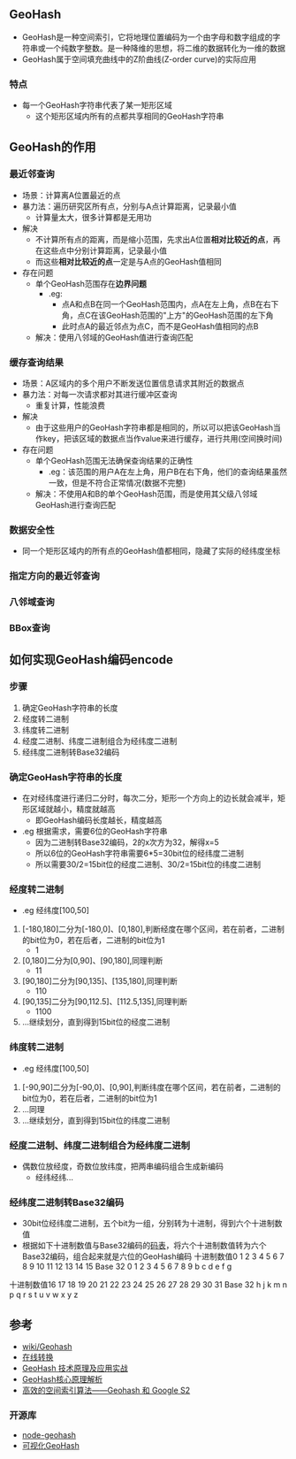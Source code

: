 ## GeoHash
- GeoHash是一种空间索引，它将地理位置编码为一个由字母和数字组成的字符串或一个纯数字整数。是一种降维的思想，将二维的数据转化为一维的数据
- GeoHash属于空间填充曲线中的Z阶曲线(Z-order curve)的实际应用
### 特点
- 每一个GeoHash字符串代表了某一矩形区域
  - 这个矩形区域内所有的点都共享相同的GeoHash字符串
## GeoHash的作用
### 最近邻查询
- 场景：计算离A位置最近的点
- 暴力法：遍历研究区所有点，分别与A点计算距离，记录最小值
  - 计算量太大，很多计算都是无用功
- 解决
  - 不计算所有点的距离，而是缩小范围，先求出A位置**相对比较近的点**，再在这些点中分别计算距离，记录最小值
  - 而这些**相对比较近的点**一定是与A点的GeoHash值相同
- 存在问题
  - 单个GeoHash范围存在**边界问题**
    - .eg:
      - 点A和点B在同一个GeoHash范围内，点A在左上角，点B在右下角，点C在该GeoHash范围的"上方"的GeoHash范围的左下角
      - 此时点A的最近邻点为点C，而不是GeoHash值相同的点B
  - 解决：使用八邻域的GeoHash值进行查询匹配
### 缓存查询结果
- 场景：A区域内的多个用户不断发送位置信息请求其附近的数据点
- 暴力法：对每一次请求都对其进行缓冲区查询
  - 重复计算，性能浪费
- 解决
  - 由于这些用户的GeoHash字符串都是相同的，所以可以把该GeoHash当作key，把该区域的数据点当作value来进行缓存，进行共用(空间换时间)
- 存在问题
  - 单个GeoHash范围无法确保查询结果的正确性
    - .eg：该范围的用户A在左上角，用户B在右下角，他们的查询结果虽然一致，但是不符合正常情况(数据不完整)
  - 解决：不使用A和B的单个GeoHash范围，而是使用其父级八邻域GeoHash进行查询匹配
### 数据安全性
- 同一个矩形区域内的所有点的GeoHash值都相同，隐藏了实际的经纬度坐标
### 指定方向的最近邻查询
### 八邻域查询
### BBox查询
## 如何实现GeoHash编码encode
### 步骤
1. 确定GeoHash字符串的长度
2. 经度转二进制
3. 纬度转二进制
4. 经度二进制、纬度二进制组合为经纬度二进制
5. 经纬度二进制转Base32编码
### 确定GeoHash字符串的长度
- 在对经纬度进行递归二分时，每次二分，矩形一个方向上的边长就会减半，矩形区域就越小，精度就越高
  - 即GeoHash编码长度越长，精度越高
- .eg 根据需求，需要6位的GeoHash字符串
  - 因为二进制转Base32编码，2的x次方为32，解得x=5
  - 所以6位的GeoHash字符串需要6*5=30bit位的经纬度二进制
  - 所以需要30/2=15bit位的经度二进制、30/2=15bit位的纬度二进制
### 经度转二进制
- .eg 经纬度[100,50]
1. [-180,180]二分为[-180,0]、[0,180],判断经度在哪个区间，若在前者，二进制的bit位为0，若在后者，二进制的bit位为1
   - 1
2. [0,180]二分为[0,90]、[90,180],同理判断
   - 11
3. [90,180]二分为[90,135]、[135,180],同理判断
   - 110
4. [90,135]二分为[90,112.5]、[112.5,135],同理判断
   - 1100
5. ...继续划分，直到得到15bit位的经度二进制
### 纬度转二进制
- .eg 经纬度[100,50]
1. [-90,90]二分为[-90,0]、[0,90],判断纬度在哪个区间，若在前者，二进制的bit位为0，若在后者，二进制的bit位为1
2. ...同理
3. ...继续划分，直到得到15bit位的纬度二进制
### 经度二进制、纬度二进制组合为经纬度二进制
- 偶数位放经度，奇数位放纬度，把两串编码组合生成新编码
  - 经纬经纬...
### 经纬度二进制转Base32编码
- 30bit位经纬度二进制，五个bit为一组，分别转为十进制，得到六个十进制数值
- 根据如下十进制数值与Base32编码的[码表](https://en.wikipedia.org/wiki/Geohash#Typical_and_main_usages)，将六个十进制数值转为六个Base32编码，组合起来就是六位的GeoHash编码
十进制数值0	1	2	3	4	5	6	7	8	9	10	11	12	13	14	15
Base 32	0	1	2	3	4	5	6	7	8	9	b	c	d	e	f	g

十进制数值16	17	18	19	20	21	22	23	24	25	26	27	28	29	30	31
Base 32	h	j	k	m	n	p	q	r	s	t	u	v	w	x	y	z
## 参考
- [wiki/Geohash](https://en.wikipedia.org/wiki/Geohash)
- [在线转换](http://geohash.org/)
- [GeoHash 技术原理及应用实战](https://zhuanlan.zhihu.com/p/645078866)
- [GeoHash核心原理解析](https://www.cnblogs.com/LBSer/p/3310455.html)
- [高效的空间索引算法——Geohash 和 Google S2](https://blog.csdn.net/AndersonHuang/article/details/134273121)
### 开源库
- [node-geohash](https://github.com/sunng87/node-geohash)
- [可视化GeoHash](https://github.com/missinglink/leaflet-spatial-prefix-tree)
